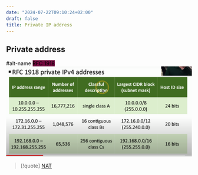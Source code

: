 ```yaml
---
date: "2024-07-22T09:10:24+02:00"
draft: false
title: Private IP address
---
```


## Private address

#alt-name <mark style="background: #72083D;">RFC 1918 </mark>
![PrivateAdresses_visual.png](/static/PrivateAdresses_visual.png)

> \[!quote\] [NAT](/Network/basic_network_connections/NAT)
